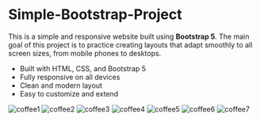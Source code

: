 # Simple-Bootstrap-Project
This is a simple and responsive website built using **Bootstrap 5**. The main goal of this project is to practice creating layouts that adapt smoothly to all screen sizes, from mobile phones to desktops.

- Built with HTML, CSS, and Bootstrap 5
- Fully responsive on all devices
- Clean and modern layout
- Easy to customize and extend


![coffee1](https://github.com/user-attachments/assets/d691d466-deb1-4b01-aa8b-4f663ab1e383)
![coffee2](https://github.com/user-attachments/assets/05cf0685-ff67-4fdb-bb0e-53514e6df51a)
![coffee3](https://github.com/user-attachments/assets/2b78d8a9-6bc8-49de-99da-e5f85775cd7a)
![coffee4](https://github.com/user-attachments/assets/5e2ed385-327a-42db-8672-2a73aff7cb1d)
![coffee5](https://github.com/user-attachments/assets/a364314c-ae70-4622-8752-0cdd955f8ced)
![coffee6](https://github.com/user-attachments/assets/2e17b906-f56a-4f16-baa1-117295bc40ee)
![coffee7](https://github.com/user-attachments/assets/dd2a0009-11dd-4573-afb0-d9ad0e00885d)


